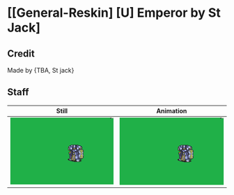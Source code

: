 # [\[General-Reskin\] \[U\] Emperor by St Jack]

## Credit

Made by {TBA, St jack}

## Staff

| Still | Animation |
| :---: | :-------: |
| ![Staff still](./Staff_000.png) | ![Staff animation](./Staff.gif) |
